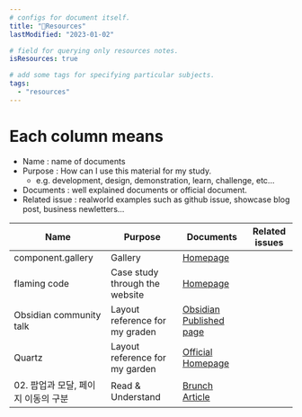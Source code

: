```yaml
---
# configs for document itself.
title: "🚚Resources"
lastModified: "2023-01-02"

# field for querying only resources notes.
isResources: true

# add some tags for specifying particular subjects.
tags:
  - "resources"
---
```

# Each column means
- Name : name of documents
- Purpose : How can I use this material for my study.
	- e.g. development, design, demonstration, learn, challenge, etc...
- Documents : well explained documents or official document.
- Related issue : realworld examples such as github issue, showcase blog post, business newletters...

| Name                    | Purpose                        | Documents                                                                                                 | Related issues |
| ----------------------- | ------------------------------ | --------------------------------------------------------------------------------------------------------- | -------------- |
| component.gallery       | Gallery                        | [Homepage](https://component.gallery/)                                                                    |                |
| flaming code            | Case study through the website | [Homepage](https://flaming.codes/ko)                                                                      |                |
| Obsidian community talk | Layout reference for my graden | [Obsidian Published page](https://publish.obsidian.md/hub/01+-+Community/Events/Obsidian+Community+Talks) |                |
| Quartz                  | Layout reference for my garden | [Official Homepage](https://quartz.jzhao.xyz/)                                                            |                |
| 02. 팝업과 모달, 페이지 이동의 구분                        | Read & Understand                               | [Brunch Article](https://brunch.co.kr/@bcc5736f7b26444/1)                                                               |                |
